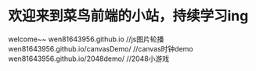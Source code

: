 # 欢迎来到菜鸟前端的小站，持续学习ing
welcome~~
wen81643956.github.io //js图片轮播 
wen81643956.github.io/canvasDemo/   //canvas时钟demo 
wen81643956.github.io/2048demo/   //2048小游戏 
